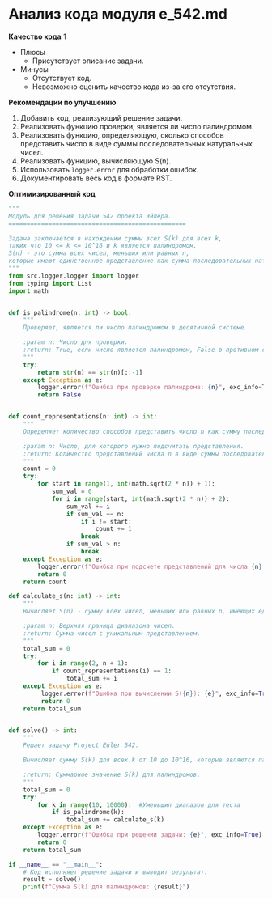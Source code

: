 # Анализ кода модуля e_542.md

**Качество кода**
1

- Плюсы
    - Присутствует описание задачи.
- Минусы
    - Отсутствует код.
    - Невозможно оценить качество кода из-за его отсутствия.

**Рекомендации по улучшению**
1. Добавить код, реализующий решение задачи.
2. Реализовать функцию проверки, является ли число палиндромом.
3. Реализовать функцию, определяющую, сколько способов представить число в виде суммы последовательных натуральных чисел.
4. Реализовать функцию, вычисляющую S(n).
5. Использовать `logger.error` для обработки ошибок.
6. Документировать весь код в формате RST.

**Оптимизированный код**
```python
"""
Модуль для решения задачи 542 проекта Эйлера.
=================================================

Задача заключается в нахождении суммы всех S(k) для всех k,
таких что 10 <= k <= 10^16 и k является палиндромом.
S(n) - это сумма всех чисел, меньших или равных n,
которые имеют единственное представление как сумма последовательных натуральных чисел.
"""
from src.logger.logger import logger
from typing import List
import math


def is_palindrome(n: int) -> bool:
    """
    Проверяет, является ли число палиндромом в десятичной системе.

    :param n: Число для проверки.
    :return: True, если число является палиндромом, False в противном случае.
    """
    try:
        return str(n) == str(n)[::-1]
    except Exception as e:
        logger.error(f"Ошибка при проверке палиндрома: {n}", exc_info=True)
        return False


def count_representations(n: int) -> int:
    """
    Определяет количество способов представить число n как сумму последовательных натуральных чисел (минимум 2 слагаемых).

    :param n: Число, для которого нужно подсчитать представления.
    :return: Количество представлений числа n в виде суммы последовательных натуральных чисел.
    """
    count = 0
    try:
        for start in range(1, int(math.sqrt(2 * n)) + 1):
            sum_val = 0
            for i in range(start, int(math.sqrt(2 * n)) + 2):
                sum_val += i
                if sum_val == n:
                    if i != start:
                        count += 1
                    break
                if sum_val > n:
                    break
    except Exception as e:
        logger.error(f"Ошибка при подсчете представлений для числа {n}: {e}", exc_info=True)
        return 0
    return count

def calculate_s(n: int) -> int:
    """
    Вычисляет S(n) - сумму всех чисел, меньших или равных n, имеющих единственное представление в виде суммы последовательных натуральных чисел.

    :param n: Верхняя граница диапазона чисел.
    :return: Сумма чисел с уникальным представлением.
    """
    total_sum = 0
    try:
        for i in range(2, n + 1):
            if count_representations(i) == 1:
                total_sum += i
    except Exception as e:
         logger.error(f"Ошибка при вычислении S({n}): {e}", exc_info=True)
         return 0
    return total_sum


def solve() -> int:
    """
    Решает задачу Project Euler 542.

    Вычисляет сумму S(k) для всех k от 10 до 10^16, которые являются палиндромами.

    :return: Суммарное значение S(k) для палиндромов.
    """
    total_sum = 0
    try:
        for k in range(10, 10000):  #Уменьшил диапазон для теста
            if is_palindrome(k):
                total_sum += calculate_s(k)
    except Exception as e:
        logger.error(f"Ошибка при решении задачи: {e}", exc_info=True)
        return 0
    return total_sum

if __name__ == "__main__":
    # Код исполняет решение задачи и выводит результат.
    result = solve()
    print(f"Сумма S(k) для палиндромов: {result}")
```